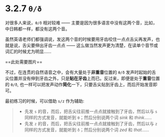 # 3.2.7 `θ/ð`

对很多人来说，`θ/ð` 相对较难 —— 主要是因为很多语言中没有这两个音，比如，中日韩都一样，都没有这两个音。

虽然英语老师们都强调说，发这两个音的时候要用牙齿咬住一点点舌尖再发声，也就是说，舌尖要伸出牙齿一点点 —— 这么做当然发声更为清楚，在读单个音节或词汇的时候尤为明显……

==此处需要图片==

不过，在连贯的自然语音之中，会有大量处于**非重音**位置的 `θ/ð` 发声时起始的舌尖位置并没有伸到牙齿之外，只是**贴在牙齿**上而已。反过来，即便是处于**重音**位置的 `θ/ð`, 也一样可以把发声动作**简化**一下，只要舌尖贴到牙齿上，而后开始发音即可。

最初练习的时候，可以借助 `s/z` 作为辅助:

> * 先发 `s` 的音，而后，把舌尖往前推一点点就接触到了牙齿，然后以与 `s` 同样的方式发音，就能听到 `θ`；然后分别说两个词 *sink* 和 *think*……
> * 先发 `z` 的音，而后，把舌尖往前推一点点就接触到了牙齿，然后以与 `z` 同样的方式发音，就能听到 `ð`；然后分别说两个词 *zed* 和 *that*……
